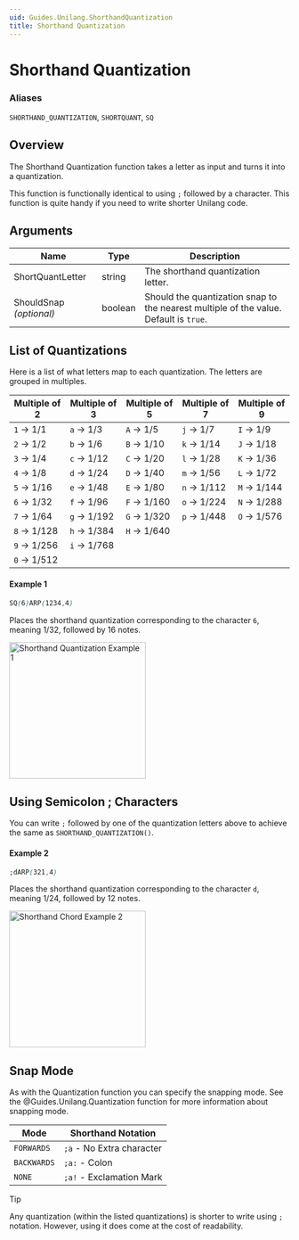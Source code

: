 ```yaml
---
uid: Guides.Unilang.ShorthandQuantization
title: Shorthand Quantization
---
```


# Shorthand Quantization
### Aliases
`SHORTHAND_QUANTIZATION`, `SHORTQUANT`, `SQ`

## Overview
The Shorthand Quantization function takes a letter as input and turns it into a quantization.

This function is functionally identical to using `;` followed by a character.
This function is quite handy if you need to write shorter Unilang code.

## Arguments
| Name                    | Type         | Description                                                                           |
| ----------------------- | ------------ | ------------------------------------------------------------------------------------- |
| ShortQuantLetter        | string       | The shorthand quantization letter.                                                    |
| ShouldSnap *(optional)* | boolean      | Should the quantization snap to the nearest multiple of the value. Default is `true`. |

## List of Quantizations
Here is a list of what letters map to each quantization. The letters are grouped in multiples.

| Multiple of 2 | Multiple of 3 | Multiple of 5 | Multiple of 7 | Multiple of 9 |
| ------------- | ------------- | ------------- | ------------- | ------------- |
| `1` -> 1/1    | `a` -> 1/3    | `A` -> 1/5    | `j` -> 1/7    | `I` -> 1/9    |
| `2` -> 1/2    | `b` -> 1/6    | `B` -> 1/10   | `k` -> 1/14   | `J` -> 1/18   |
| `3` -> 1/4    | `c` -> 1/12   | `C` -> 1/20   | `l` -> 1/28   | `K` -> 1/36   |
| `4` -> 1/8    | `d` -> 1/24   | `D` -> 1/40   | `m` -> 1/56   | `L` -> 1/72   |
| `5` -> 1/16   | `e` -> 1/48   | `E` -> 1/80   | `n` -> 1/112  | `M` -> 1/144  |
| `6` -> 1/32   | `f` -> 1/96   | `F` -> 1/160  | `o` -> 1/224  | `N` -> 1/288  |
| `7` -> 1/64   | `g` -> 1/192  | `G` -> 1/320  | `p` -> 1/448  | `O` -> 1/576  |
| `8` -> 1/128  | `h` -> 1/384  | `H` -> 1/640  |               |               |
| `9` -> 1/256  | `i` -> 1/768  |               |               |               |
| `0` -> 1/512  |               |               |               |               |

#### Example 1
```css
SQ(6)ARP(1234,4)
```
Places the shorthand quantization corresponding to the character `6`, meaning 1/32, followed by 16 notes.

<img src="/images/unilang_examples/shorthand_quantization/example1.png" alt="Shorthand Quantization Example 1" style="width:245px;"/>

## Using Semicolon ; Characters
You can write `;` followed by one of the quantization letters above to achieve the same as `SHORTHAND_QUANTIZATION()`.

#### Example 2
```css
;dARP(321,4)
```
Places the shorthand quantization corresponding to the character `d`, meaning 1/24, followed by 12 notes.

<img src="/images/unilang_examples/shorthand_chord/example2.png" alt="Shorthand Chord Example 2" style="width:245px;"/>

## Snap Mode
As with the Quantization function you can specify the snapping mode. See the @Guides.Unilang.Quantization function for more information about snapping mode.

| Mode        | Shorthand Notation        |
| ----------- | ------------------------- |
| `FORWARDS`  | `;a` - No Extra character |
| `BACKWARDS` | `;a:` - Colon             |
| `NONE`      | `;a!` - Exclamation Mark  |

> [!TIP]
> Any quantization (within the listed quantizations) is shorter to write using `;` notation. However, using it does come at the cost of readability.